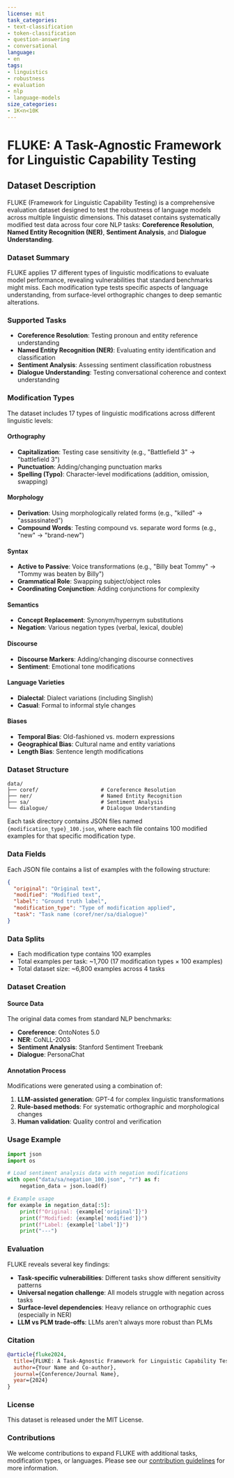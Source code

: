 ```yaml
---
license: mit
task_categories:
- text-classification
- token-classification
- question-answering
- conversational
language:
- en
tags:
- linguistics
- robustness
- evaluation
- nlp
- language-models
size_categories:
- 1K<n<10K
---
```


# FLUKE: A Task-Agnostic Framework for Linguistic Capability Testing

## Dataset Description

FLUKE (Framework for Linguistic Capability Testing) is a comprehensive evaluation dataset designed to test the robustness of language models across multiple linguistic dimensions. This dataset contains systematically modified test data across four core NLP tasks: **Coreference Resolution**, **Named Entity Recognition (NER)**, **Sentiment Analysis**, and **Dialogue Understanding**.

### Dataset Summary

FLUKE applies 17 different types of linguistic modifications to evaluate model performance, revealing vulnerabilities that standard benchmarks might miss. Each modification type tests specific aspects of language understanding, from surface-level orthographic changes to deep semantic alterations.

### Supported Tasks

- **Coreference Resolution**: Testing pronoun and entity reference understanding
- **Named Entity Recognition (NER)**: Evaluating entity identification and classification
- **Sentiment Analysis**: Assessing sentiment classification robustness
- **Dialogue Understanding**: Testing conversational coherence and context understanding

### Modification Types

The dataset includes 17 types of linguistic modifications across different linguistic levels:

#### Orthography
- **Capitalization**: Testing case sensitivity (e.g., "Battlefield 3" → "battlefield 3")
- **Punctuation**: Adding/changing punctuation marks
- **Spelling (Typo)**: Character-level modifications (addition, omission, swapping)

#### Morphology
- **Derivation**: Using morphologically related forms (e.g., "killed" → "assassinated")
- **Compound Words**: Testing compound vs. separate word forms (e.g., "new" → "brand-new")

#### Syntax
- **Active to Passive**: Voice transformations (e.g., "Billy beat Tommy" → "Tommy was beaten by Billy")
- **Grammatical Role**: Swapping subject/object roles
- **Coordinating Conjunction**: Adding conjunctions for complexity

#### Semantics
- **Concept Replacement**: Synonym/hypernym substitutions
- **Negation**: Various negation types (verbal, lexical, double)

#### Discourse
- **Discourse Markers**: Adding/changing discourse connectives
- **Sentiment**: Emotional tone modifications

#### Language Varieties
- **Dialectal**: Dialect variations (including Singlish)
- **Casual**: Formal to informal style changes

#### Biases
- **Temporal Bias**: Old-fashioned vs. modern expressions
- **Geographical Bias**: Cultural name and entity variations
- **Length Bias**: Sentence length modifications

### Dataset Structure

```
data/
├── coref/                    # Coreference Resolution
├── ner/                      # Named Entity Recognition  
├── sa/                       # Sentiment Analysis
└── dialogue/                 # Dialogue Understanding
```

Each task directory contains JSON files named `{modification_type}_100.json`, where each file contains 100 modified examples for that specific modification type.

### Data Fields

Each JSON file contains a list of examples with the following structure:

```json
{
  "original": "Original text",
  "modified": "Modified text", 
  "label": "Ground truth label",
  "modification_type": "Type of modification applied",
  "task": "Task name (coref/ner/sa/dialogue)"
}
```

### Data Splits

- Each modification type contains 100 examples
- Total examples per task: ~1,700 (17 modification types × 100 examples)
- Total dataset size: ~6,800 examples across 4 tasks

### Dataset Creation

#### Source Data
The original data comes from standard NLP benchmarks:
- **Coreference**: OntoNotes 5.0
- **NER**: CoNLL-2003
- **Sentiment Analysis**: Stanford Sentiment Treebank
- **Dialogue**: PersonaChat

#### Annotation Process
Modifications were generated using a combination of:
1. **LLM-assisted generation**: GPT-4 for complex linguistic transformations
2. **Rule-based methods**: For systematic orthographic and morphological changes
3. **Human validation**: Quality control and verification

### Usage Example

```python
import json
import os

# Load sentiment analysis data with negation modifications
with open("data/sa/negation_100.json", "r") as f:
    negation_data = json.load(f)

# Example usage
for example in negation_data[:5]:
    print(f"Original: {example['original']}")
    print(f"Modified: {example['modified']}")
    print(f"Label: {example['label']}")
    print("---")
```

### Evaluation

FLUKE reveals several key findings:
- **Task-specific vulnerabilities**: Different tasks show different sensitivity patterns
- **Universal negation challenge**: All models struggle with negation across tasks
- **Surface-level dependencies**: Heavy reliance on orthographic cues (especially in NER)
- **LLM vs PLM trade-offs**: LLMs aren't always more robust than PLMs

### Citation

```bibtex
@article{fluke2024,
  title={FLUKE: A Task-Agnostic Framework for Linguistic Capability Testing},
  author={Your Name and Co-author},
  journal={Conference/Journal Name},
  year={2024}
}
```

### License

This dataset is released under the MIT License.

### Contributions

We welcome contributions to expand FLUKE with additional tasks, modification types, or languages. Please see our [contribution guidelines](docs/CONTRIBUTING.md) for more information. 